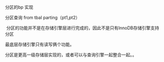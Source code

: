 分区的bp 实现

分区查询   from tbal parting（pt1,pt2）


 分区的功能并不是在存储引擎层进行完成的，因此不是只有InnoDB存储引擎支持分区


最底层存储引擎只有读写俩个功能。


分区是更高一级存储层实现的，或者可以与查询引擎一起整合一起。。
